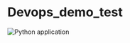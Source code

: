 # Devops_demo_test

![Python application](https://github.com/jptalukdar/Devops_demo_test/workflows/Python%20application/badge.svg?branch=master)
